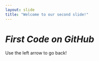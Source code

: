 ```yaml
---
layout: slide
title: "Welcome to our second slide!"
---
```

# *First Code on GitHub*
Use the left arrow to go back!
